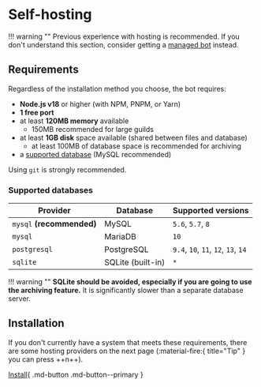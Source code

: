 # Self-hosting

!!! warning ""
	Previous experience with hosting is recommended.
	If you don't understand this section, consider getting a [managed bot](../managed.md) instead.

## Requirements

Regardless of the installation method you choose, the bot requires:

- **Node.js v18** or higher (with NPM, PNPM, or Yarn)
- **1 free port**
- at least **120MB memory** available
    - 150MB recommended for large guilds
- at least **1GB disk** space available (shared between files and database)
    - at least 100MB of database space is recommended for archiving
- a [supported database](#supported-databases) (MySQL recommended)

Using `git` is strongly recommended.

### Supported databases

| Provider                  | Database          | Supported versions                  |
| ------------------------- | ----------------- | ----------------------------------- |
| `mysql` **(recommended)** | MySQL             | `5.6`, `5.7`, `8`                   |
| `mysql`                   | MariaDB           | `10`                                |
| `postgresql`              | PostgreSQL        | `9.4`, `10`, `11`, `12`, `13`, `14` |
| `sqlite`                  | SQLite (built-in) | `*`                                 |

!!! warning ""
	**SQLite should be avoided, especially if you are going to use the archiving feature.**
	It is significantly slower than a separate database server.

## Installation

If you don't currently have a system that meets these requirements, there are some hosting providers on the next page
<span class="tip">(:material-fire:{ title="Tip" } you can press ++n++)</span>.

[Install](./installation/index.md){ .md-button .md-button--primary }
